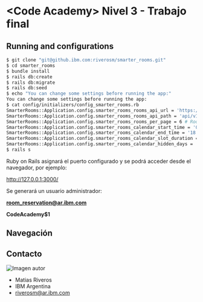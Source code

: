 # \<Code Academy\> Nivel 3 - Trabajo final

## Running and configurations

```sh
$ git clone "git@github.ibm.com:riverosm/smarter_rooms.git"
$ cd smarter_rooms
$ bundle install
$ rails db:create
$ rails db:migrate
$ rails db:seed
$ echo "You can change some settings before running the app:"
You can change some settings before running the app:
$ cat config/initializers/config_smarter_rooms.rb
SmarterRooms::Application.config.smarter_rooms_rooms_api_url = 'https://ca-3-api.mybluemix.net/' # IoT API URL
SmarterRooms::Application.config.smarter_rooms_rooms_api_path = 'api/v1/rooms/' # IoT rooms API path
SmarterRooms::Application.config.smarter_rooms_rooms_per_page = 6 # Rooms per page for pagination
SmarterRooms::Application.config.smarter_rooms_calendar_start_time = '09:00' # Calendar start time
SmarterRooms::Application.config.smarter_rooms_calendar_end_time = '18:00' # Calendar end time
SmarterRooms::Application.config.smarter_rooms_calendar_slot_duration = '00:15' # Calendar slot duration
SmarterRooms::Application.config.smarter_rooms_calendar_hidden_days = '[0, 6]' # Calendar hide weekend
$ rails s
```

Ruby on Rails asignará el puerto configurado y se podrá acceder desde el navegador, por ejemplo:

http://127.0.0.1:3000/

Se generará un usuario administrador:

<b>room_reservation@ar.ibm.com</b>

<b>CodeAcademy$1</b>

## Navegación

## Contacto

![Imagen autor](https://github.ibm.com/riverosm/smarter_rooms/blob/master/public/riverosm.jpg)

* Matias Riveros
* IBM Argentina
* riverosm@ar.ibm.com
